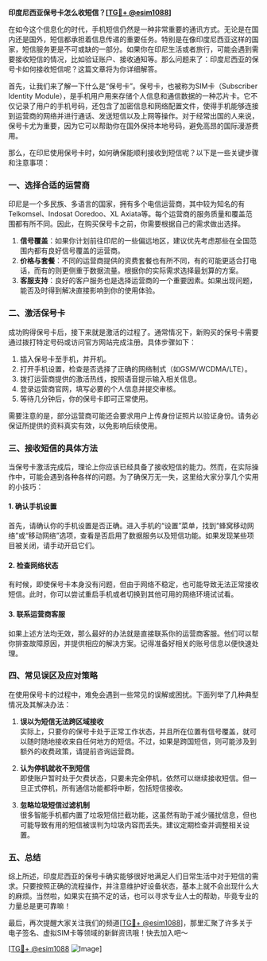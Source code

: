 **印度尼西亚保号卡怎么收短信？[[TG💪+ @esim1088](https://t.me/s/esim1088)]**

在如今这个信息化的时代，手机短信仍然是一种非常重要的通讯方式。无论是在国内还是国外，短信都承担着信息传递的重要任务。特别是在像印度尼西亚这样的国家，短信服务更是不可或缺的一部分。如果你在印尼生活或者旅行，可能会遇到需要接收短信的情况，比如验证账户、接收通知等。那么问题来了：印度尼西亚的保号卡如何接收短信呢？这篇文章将为你详细解答。

首先，让我们来了解一下什么是“保号卡”。保号卡，也被称为SIM卡（Subscriber Identity Module），是手机用户用来存储个人信息和通信数据的一种芯片卡。它不仅记录了用户的手机号码，还包含了加密信息和网络配置文件，使得手机能够连接到运营商的网络并进行通话、发送短信以及上网等操作。对于经常出国的人来说，保号卡尤为重要，因为它可以帮助你在国外保持本地号码，避免高昂的国际漫游费用。

那么，在印尼使用保号卡时，如何确保能顺利接收到短信呢？以下是一些关键步骤和注意事项：

### 一、选择合适的运营商

印尼是一个多民族、多语言的国家，拥有多个电信运营商，其中较为知名的有Telkomsel、Indosat Ooredoo、XL Axiata等。每个运营商的服务质量和覆盖范围都有所不同。因此，在购买保号卡之前，你需要根据自己的需求做出选择。

1. **信号覆盖**：如果你计划前往印尼的一些偏远地区，建议优先考虑那些在全国范围内都有良好信号覆盖的运营商。
2. **价格与套餐**：不同的运营商提供的资费套餐也有所不同，有的可能更适合打电话，而有的则更侧重于数据流量。根据你的实际需求选择最划算的方案。
3. **客服支持**：良好的客户服务也是选择运营商的一个重要因素。如果出现问题，能否及时得到解决直接影响到你的使用体验。

### 二、激活保号卡

成功购得保号卡后，接下来就是激活的过程了。通常情况下，新购买的保号卡需要通过拨打特定号码或访问官方网站完成注册。具体步骤如下：

1. 插入保号卡至手机，并开机。
2. 打开手机设置，检查是否选择了正确的网络制式（如GSM/WCDMA/LTE）。
3. 拨打运营商提供的激活热线，按照语音提示输入相关信息。
4. 登录运营商官网，填写必要的个人信息并提交审核。
5. 等待几分钟后，你的保号卡即可正常使用。

需要注意的是，部分运营商可能还会要求用户上传身份证照片以验证身份。请务必保证所提供的资料真实有效，以免影响后续使用。

### 三、接收短信的具体方法

当保号卡激活完成后，理论上你应该已经具备了接收短信的能力。然而，在实际操作中，可能会遇到各种各样的问题。为了确保万无一失，这里给大家分享几个实用的小技巧：

#### 1. 确认手机设置

首先，请确认你的手机设置是否正确。进入手机的“设置”菜单，找到“蜂窝移动网络”或“移动网络”选项，查看是否启用了数据服务以及短信功能。如果发现某些项目被关闭，请手动开启它们。

#### 2. 检查网络状态

有时候，即使保号卡本身没有问题，但由于网络不稳定，也可能导致无法正常接收短信。此时，你可以尝试重启手机或者切换到其他可用的网络环境试试看。

#### 3. 联系运营商客服

如果上述方法均无效，那么最好的办法就是直接联系你的运营商客服。他们可以帮你排查故障原因，并提供相应的解决方案。记得准备好相关的账号信息以便快速处理。

### 四、常见误区及应对策略

在使用保号卡的过程中，难免会遇到一些常见的误解或困扰。下面列举了几种典型情况及其解决办法：

1. **误以为短信无法跨区域接收**  
   实际上，只要你的保号卡处于正常工作状态，并且所在位置有信号覆盖，就可以随时随地接收来自任何地方的短信。不过，如果是跨国短信，则可能涉及到额外的收费政策，请提前咨询运营商。

2. **认为停机就收不到短信**  
   即使账户暂时处于欠费状态，只要未完全停机，依然可以继续接收短信。但一旦正式停机，所有通信功能都将中断，包括短信接收。

3. **忽略垃圾短信过滤机制**  
   很多智能手机都内置了垃圾短信拦截功能，这虽然有助于减少骚扰信息，但也可能导致有用的短信被误判为垃圾内容而丢失。建议定期检查并调整相关设置。

### 五、总结

综上所述，印度尼西亚的保号卡确实能够很好地满足人们日常生活中对于短信的需求。只要按照正确的流程操作，并注意维护好设备状态，基本上就不会出现什么大的麻烦。当然啦，如果实在搞不定的话，也可以寻求专业人士的帮助，毕竟专业的力量总是更可靠嘛！

最后，再次提醒大家关注我们的频道[[TG💪+ @esim1088](https://t.me/s/esim1088)]，那里汇聚了许多关于电子签名、虚拟SIM卡等领域的新鲜资讯哦！快去加入吧～

[[TG💪+ @esim1088](https://t.me/s/esim1088) ![Image](https://i.postimg.cc/4NQfJmqS/Snipaste-2025-05-13-00-14-12.png)]
